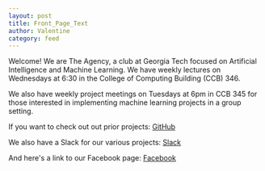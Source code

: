 ```yaml
---
layout: post
title: Front_Page_Text
author: Valentine
category: feed
---
```


Welcome! We are The Agency, a club at Georgia Tech focused on Artificial Intelligence and Machine Learning. We have weekly lectures on Wednesdays at 6:30 in the College of Computing Building (CCB) 346. 

We also have weekly project meetings on Tuesdays at 6pm in CCB 345 for those interested in implementing machine learning projects in a group setting. 

If you want to check out out prior projects: [GitHub](https://github.com/gtagency)

We also have a Slack for our various projects: [Slack](https://gtagency.slack.com/)

And here's a link to our Facebook page: [Facebook](https://www.facebook.com/gtagency/)
